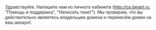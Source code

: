 Здравствуйте. Напишите нам из личного кабинета (http://cp.beget.ru, "Помощь и поддержка", "Написать тикет"). Мы проверим, что вы действительно являетесь владельцем домена и перенесём домен на ваш аккаунт.